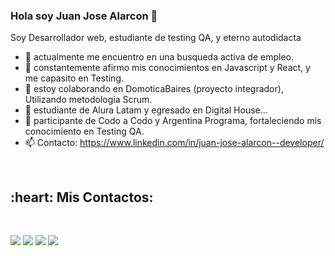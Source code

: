 ### Hola soy Juan Jose Alarcon 👋

<!--
**JuanAlarcon123/JuanAlarcon123** is a ✨ _special_ ✨ repository because its `README.md` (this file) appears on your GitHub profile.
-->
Soy Desarrollador web, estudiante de testing QA, y eterno autodidacta

- 🔭 actualmente me encuentro en una busqueda activa de empleo.
- 🌱 constantemente afirmo mis conocimientos en Javascript y React, y me capasito en Testing.
- 👯 estoy colaborando en DomoticaBaires  (proyecto integrador), Utilizando metodologia Scrum.
- 🤔 estudiante de Alura Latam y egresado en Digital House...
- 💬 participante de Codo a Codo y Argentina Programa, fortaleciendo mis conocimiento en Testing QA.
- 📫 Contacto: https://www.linkedin.com/in/juan-jose-alarcon--developer/

<br>
<h2>:heart: Mis Contactos:</h2>
<br>

<div> 
  
  <a href="https://www.instagram.com/" target="_blank"><img src="https://img.shields.io/badge/-Instagram-%23E4405F?style=for-the-badge&logo=instagram&logoColor=white" target="_blank"></a>
 	<a href="https://www.facebook.com/profile.php?id=100084104215254" target="_blank"><img src="https://img.shields.io/badge/Facebook-1877F2?style=for-the-badge&logo=facebook&logoColor=white" target="_blank"></a>
 <a href = "alarconjuanjose94@gmail.com"><img src="https://img.shields.io/badge/-Gmail-%23333?style=for-the-badge&logo=gmail&logoColor=white" target="_blank"></a>
  <a href="https://www.linkedin.com/in/juan-jose-alarcon--developer/" target="_blank"><img src="https://img.shields.io/badge/-LinkedIn-%230077B5?style=for-the-badge&logo=linkedin&logoColor=white" target="_blank"></a> 
 
  
 
</div>
